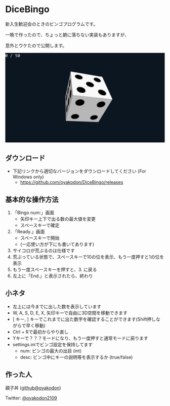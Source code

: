 # DiceBingo

新入生歓迎会のときのビンゴプログラムです。

一晩で作ったので、ちょっと腑に落ちない実装もありますが、

意外とウケたので公開します。

![Screenshot](assets/diceroll.png)

## ダウンロード

- 下記リンクから適切なバージョンをダウンロードしてください (For Windows only)
  - <https://github.com/oyakodon/DiceBingo/releases>

## 基本的な操作方法

1. 「Bingo num:」画面
    - 矢印キー上下で出る数の最大値を変更
    - スペースキーで確定
2. 「Ready.」画面
    - スペースキーで開始
    - (一応使い方が下にも書いてあります)
3. サイコロが荒ぶるのは仕様です
4. 荒ぶっている状態で、スペースキーで10の位を表示、もう一度押すと1の位を表示
5. もう一度スペースキーを押すと、3. に戻る
6. 左上に「End.」と表示されたら、終わり

## 小ネタ

- 左上には今までに出した数を表示しています
- W, A, S, D, E, X, 矢印キーで自由に3D空間を移動できます
- [ キー, ] キーでこれまでに出た数字を確認することができます(Shift押しながらで早く移動)
- Ctrl + Rで最初からやり直し
- Yキーで？？？モードになり、もう一度押すと通常モードに戻ります
- settings.iniでビンゴ設定を保持してます
  - num: ビンゴの最大の出目 (int)
  - desc: ビンゴ中にキーの説明等を表示するか (true/false)

## 作った人

親子丼 ([github@oyakodon](https://github.com/oyakodon))

Twitter: [@oyakodon2109](https://twitter.com/oyakodon2109)

